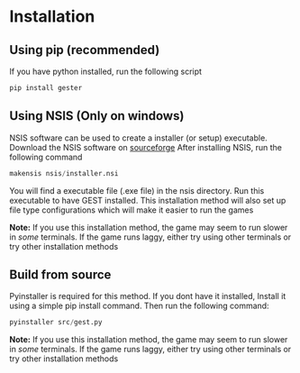 # Installation

## Using pip (recommended)
If you have python installed, run the following script

```s
pip install gester
```

## Using NSIS (Only on windows)
NSIS software can be used to create a installer (or setup) executable.
Download the NSIS software on [sourceforge](https://nsis.sourceforge.io/Download)
After installing NSIS, run the following command
```s
makensis nsis/installer.nsi
```
You will find a executable file (.exe file) in the nsis directory. Run this 
executable to have GEST installed. This installation method will also 
set up file type configurations which will make it easier to run the games

**Note:** If you use this installation method, the game may seem to 
run slower in *some* terminals. If the game runs laggy, either try using
other terminals or try other installation methods

## Build from source
Pyinstaller is required for this method. If you dont have it installed,
Install it using a simple pip install command. Then run the following command:
```s
pyinstaller src/gest.py
```
**Note:** If you use this installation method, the game may seem to 
run slower in *some* terminals. If the game runs laggy, either try using
other terminals or try other installation methods
